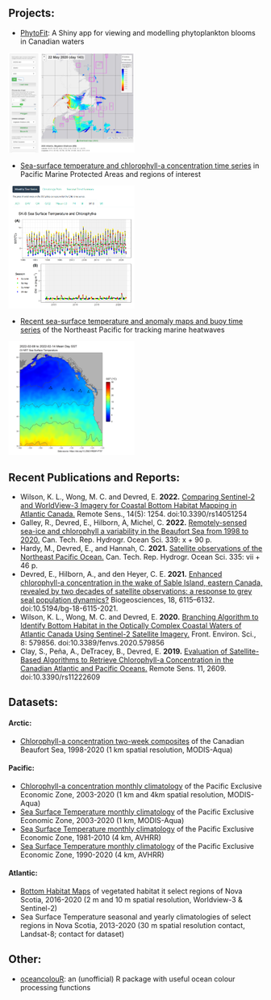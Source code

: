 ## Projects:

* [PhytoFit](https://github.com/BIO-RSG/PhytoFit): A Shiny app for viewing and modelling phytoplankton blooms in Canadian waters
<a target="_blank" href="images/screencap01.png">
<img src="images/screencap01.png" alt="Screencap of the PhytoFit app" width="250"/>
</a>

* [Sea-surface temperature and chlorophyll-a concentration time series](https://bio-rsg.github.io/SST_Chla_Report.html) in Pacific Marine Protected Areas and regions of interest
<a target="_blank" href="images/screencap_sst_chla.png">
<img src="images/screencap_sst_chla.png" alt="Screencap of sea surface temperature and chlorophyll-a time series" width="250"/>
</a>

* [Recent sea-surface temperature and anomaly maps and buoy time series](https://github.com/BIO-RSG/Pacific_SST_NRT_Monitoring) of the Northeast Pacific for tracking marine heatwaves
<a target="_blank" href="images/screencap_sst_nrt.png">
<img src="images/screencap_sst_nrt.png" alt="Screencap of near-realtime sea surface temperature" width="250"/>
</a>

## Recent Publications and Reports:

*  Wilson, K. L., Wong, M. C. and Devred, E. **2022.** [Comparing Sentinel-2 and WorldView-3 Imagery for Coastal Bottom Habitat Mapping in Atlantic Canada.](https://www.mdpi.com/2072-4292/14/5/1254/htm) Remote Sens., 14(5): 1254. doi:10.3390/rs14051254 
* Galley, R., Devred, E., Hilborn, A, Michel, C. **2022.** [Remotely-sensed sea-ice and chlorophyll a variability in the Beaufort Sea from 1998 to 2020.](https://waves-vagues.dfo-mpo.gc.ca/Library/41030035.pdf) Can. Tech. Rep. Hydrogr. Ocean Sci. 339: x + 90 p.
* Hardy, M., Devred, E., and Hannah, C. **2021.** [Satellite observations of the Northeast Pacific Ocean.](https://waves-vagues.dfo-mpo.gc.ca/Library/4092855x.pdf) Can. Tech. Rep. Hydrogr. Ocean Sci. 335: vii + 46 p.
* Devred, E., Hilborn, A., and den Heyer, C. E. **2021.** [Enhanced chlorophyll-a concentration in the wake of Sable Island, eastern Canada, revealed by two decades of satellite observations: a response to grey seal population dynamics?](https://bg.copernicus.org/articles/18/6115/2021/) Biogeosciences, 18, 6115–6132. doi:10.5194/bg-18-6115-2021.
* Wilson, K. L., Wong, M. C. and Devred, E. **2020.** [Branching Algorithm to Identify Bottom Habitat in the Optically Complex Coastal Waters of Atlantic Canada Using Sentinel-2 Satellite Imagery.](https://www.frontiersin.org/articles/10.3389/fenvs.2020.579856/full) Front. Environ. Sci., 8: 579856. doi:10.3389/fenvs.2020.579856
* Clay, S., Peña, A., DeTracey, B., Devred, E. **2019.** [Evaluation of Satellite-Based Algorithms to Retrieve Chlorophyll-a Concentration in the Canadian Atlantic and Pacific Oceans.](https://www.mdpi.com/2072-4292/11/22/2609/htm) Remote Sens. 11, 2609. doi:10.3390/rs11222609

## Datasets:

#### Arctic:

* [Chlorophyll-a concentration two-week composites](https://open.canada.ca/data/en/dataset/ee27e86f-7b18-4e3f-8444-0c5efb6110a4) of the Canadian Beaufort Sea, 1998-2020 (1 km spatial resolution, MODIS-Aqua)

#### Pacific: 
* [Chlorophyll-a concentration monthly climatology](https://open.canada.ca/data/en/dataset/5a7d1e1b-edeb-4a32-b17f-2ef053ca22d5) of the Pacific Exclusive Economic Zone, 2003-2020 (1 km and 4km spatial resolution, MODIS-Aqua)
* [Sea Surface Temperature monthly climatology](https://open.canada.ca/data/en/dataset/ecca47d7-835b-419f-91ae-ae4f601070a3) of the Pacific Exclusive Economic Zone, 2003-2020 (1 km, MODIS-Aqua)
* [Sea Surface Temperature monthly climatology](https://open.canada.ca/data/en/dataset/cec45ade-3647-4aec-84f1-8cb68dd305c2) of the Pacific Exclusive Economic Zone, 1981-2010 (4 km, AVHRR)
* [Sea Surface Temperature monthly climatology](https://open.canada.ca/data/en/dataset/a67df54b-286d-4eb6-9b38-474f1efe86db) of the Pacific Exclusive Economic Zone, 1990-2020 (4 km, AVHRR)

#### Atlantic:

* [Bottom Habitat Maps](https://github.com/BIO-RSG/Worldview3_Sentinel_Comparison_Project) of vegetated habitat it select regions of Nova Scotia, 2016-2020 (2 m and 10 m spatial resolution, Worldview-3 & Sentinel-2)
* Sea Surface Temperature seasonal and yearly climatologies of select regions in Nova Scotia, 2013-2020 (30 m  spatial resolution contact, Landsat-8; contact for dataset) 

## Other:

* [oceancolouR](https://github.com/BIO-RSG/oceancolouR): an (unofficial) R package with useful ocean colour processing functions
